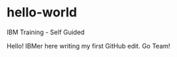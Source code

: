 # hello-world
IBM Training - Self Guided

Hello! IBMer here writing my first GitHub edit. 
Go Team!
